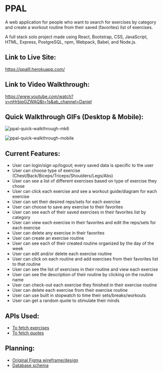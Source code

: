 # PPAL

A web application for people who want to search for exercises by category and create a workout routine from their saved (favorites) list of exercises.

A full stack solo project made using React, Bootstrap, CSS, JavaScript, HTML, Express, PostgreSQL, npm, Webpack, Babel, and Node.js.

## **Link to Live Site:**
https://ppalll.herokuapp.com/

## **Link to Video Walkthrough:**
https://www.youtube.com/watch?v=nHrbjpGZWAQ&t=1s&ab_channel=Daniel

## **Quick Walkthrough GIFs (Desktop & Mobile):**
![ppal-quick-walkthrough-mk6](https://user-images.githubusercontent.com/72715781/107846033-492a5d80-6d95-11eb-8544-feec1a3f73ff.gif)

![ppal-quick-walkthrough-mobile](https://user-images.githubusercontent.com/72715781/107866723-868bfb00-6e28-11eb-93fa-8b3db63a5776.gif)

## **Current Features:**
* User can login/sign up/logout; every saved data is specific to the user
* User can choose type of exercise (Chest/Back/Biceps/Triceps/Shoulders/Legs/Abs)
* User can see a list of different exercises based on type of exercise they chose
* User can click each exercise and see a workout guide/diagram for each exercise
* User can set their desired reps/sets for each exercise
* User can choose to save any exercise to their favorites
* User can see each of their saved exercises in their favorites list by category
* User can view each exercise in their favorites and edit the reps/sets for each exercise
* User can delete any exercise in their favorites
* User can create an exercise routine
* User can see each of their created routine organized by the day of the week
* User can edit and/or delete each exercise routine
* User can click on each routine and add exercises from their favorites list to that routine
* User can see the list of exercises in their routine and view each exercise
* User can see the description of their routine by clicking on the routine name
* User can check-out each exercise they finished in their exercise routine
* User can delete each exercise from their exercise routine
* User can use built in stopwatch to time their sets/breaks/workouts
* User can get a random quote to stimulate their minds

## **APIs Used:**
* [To fetch exercises](https://wger.de/en/software/api)
* [To fetch quotes](https://favqs.com/api)

## **Planning:**
* [Original Figma wireframe/design](https://www.figma.com/file/ZIihGkhiuclreS25bdSUlW/Final-Project?node-id=0%3A1)
* [Database schema](https://dbdesigner.page.link/fn7KpFxPXout2YneA)

